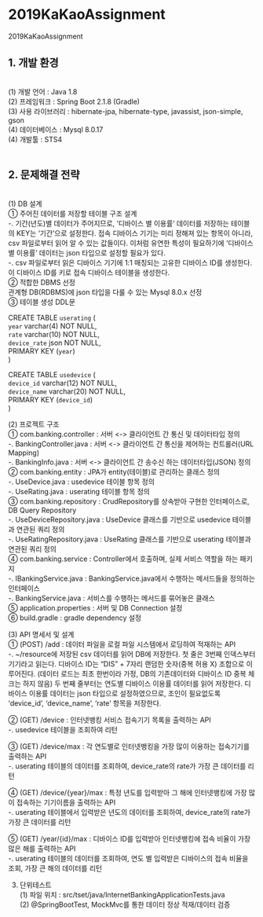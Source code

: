 # 2019KaKaoAssignment
2019KaKaoAssignment

<h2>1. 개발 환경</h2><br>
<bold>(1) 개발 언어 : Java 1.8</bold><br>
 (2) 프레임워크 : Spring Boot 2.1.8 (Gradle)<br>
 (3) 사용 라이브러리 : hibernate-jpa, hibernate-type, javassist, json-simple, gson<br>
 (4) 데이터베이스 : Mysql 8.0.17<br>
 (4) 개발툴 : STS4<br>
<br>

<h2>2. 문제해결 전략</h2><br>
 (1) DB 설계<br> 
   ① 주어진 데이터를 저장할 테이블 구조 설계<br>
    -. 기간(년도)별 데이터가 주어지므로, ‘디바이스 별 이용률’ 데이터를 저장하는 테이블의 KEY는 ‘기간’으로 설정한다. 접속 디바이스 기기는 미리 정해져 있는 항목이 아니라, csv 파일로부터 읽어 알 수 있는 값들이다. 이처럼 유연한 특성이 필요하기에 ‘디바이스 별 이용률’ 데이터는 json 타입으로 설정할 필요가 있다.<br> 
    -. csv 파일로부터 읽은 디바이스 기기에 1:1 매칭되는 고유한 디바이스 ID를 생성한다. 이 디바이스 ID를 키로 접속 디바이스 테이블을 생성한다.<br>
   ② 적합한 DBMS 선정<br>
     관계형 DB(RDBMS)에 json 타입을 다룰 수 있는 Mysql 8.0.x 선정<br>
   ③ 테이블 생성 DDL문<br>

CREATE TABLE `userating` (<br>
  `year` varchar(4) NOT NULL,<br>
  `rate` varchar(10) NOT NULL,<br>
  `device_rate` json NOT NULL,<br>
  PRIMARY KEY (`year`)<br>
)<br>

CREATE TABLE `usedevice` (<br>
  `device_id` varchar(12) NOT NULL,<br>
  `device_name` varchar(20) NOT NULL,<br>
  PRIMARY KEY (`device_id`)<br>
)<br>

 (2) 프로젝트 구조<br>
  ① com.banking.controller : 서버 <-> 클라이언트 간 통신 및 데이터타입 정의<br>
   -. BankingController.java : 서버 <-> 클라이언트 간 통신을 제어하는 컨트롤러(URL Mapping)<br>
   -. BankingInfo.java : 서버 <-> 클라이언트 간 송수신 하는 데이터타입(JSON) 정의<br>
  ② com.banking.entity :  JPA가 entity(테이블)로 관리하는 클래스 정의<br>
   -. UseDevice.java : usedevice 테이블 항목 정의<br>
   -. UseRating.java : userating 테이블 항목 정의<br>
  ③ com.banking.repository : CrudRepository를 상속받아 구현한 인터페이스로, DB Query Repository<br>
   -. UseDeviceRepository.java : UseDevice 클래스를 기반으로 usedevice 테이블과 연관된 쿼리 정의<br>
   -. UseRatingRepository.java : UseRating 클래스를 기반으로 userating 테이블과 연관된 쿼리 정의<br>
  ④ com.banking.service : Controller에서 호출하며, 실제 서비스 역할을 하는 패키지<br>
   -. IBankingService.java : BankingService.java에서 수행하는 메서드들을 정의하는 인터페이스<br>
   -. BankingService.java : 서비스를 수행하는 메서드를 묶어놓은 클래스<br>
  ⑤ application.properties : 서버 및 DB Connection 설정<br>
  ⑥ build.gradle : gradle dependency 설정<br>

 (3) API 명세서 및 설계<br>
  ① (POST) /add : 데이터 파일을 로컬 파일 시스템에서 로딩하여 적재하는 API<br>
   -. ~/resource에 저장된 csv 데이터를 읽어 DB에 저장한다. 첫 줄은 3번째 인덱스부터 기기라고 읽는다. 디바이스 ID는 “DIS” + 7자리 랜덤한 숫자(중복 허용 X) 조합으로 이루어진다. (데이터 로드는 최초 한번이라 가정, DB의 기존데이터와 디바이스 ID 중복 체크는 하지 않음) 두 번째 줄부터는 연도별 디바이스 이용률 데이터를 읽어 저장한다. 디바이스 이용률 데이터는 json 타입으로 설정하였으므로, 조인이 필요없도록 ‘device_id’, ‘device_name’, ‘rate’ 항목을 저장한다.<br>

  ② (GET) /device : 인터넷뱅킹 서비스 접속기기 목록을 출력하는 API<br>
   -. usedevice 테이블을 조회하여 리턴<br>

  ③ (GET) /device/max : 각 연도별로 인터넷뱅킹을 가장 많이 이용하는 접속기기를 출력하는 API<br>
   -. userating 테이블의 데이터를 조회하여, device_rate의 rate가 가장 큰 데이터를 리턴<br>

  ④ (GET) /device/{year}/max : 특정 년도를 입력받아 그 해에 인터넷뱅킹에 가장 많이 접속하는 기기이름을 출력하는 API<br>
   -. userating 테이블에서 입력받은 년도의 데이터를 조회하여, device_rate의 rate가 가장 큰 데이터를 리턴<br>

  ⑤ (GET) /year/{id}/max : 디바이스 ID를 입력받아 인터넷뱅킹에 접속 비율이 가장 많은 해를 출력하는 API<br>
   -. userating 테이블의 데이터를 조회하여, 연도 별 입력받은 디바이스의 접속 비율을 조회, 가장 큰 해의 데이터를 리턴<br>

3. 단위테스트<br> 
 (1) 파일 위치 : src/tset/java/InternetBankingApplicationTests.java<br>
 (2) @SpringBootTest, MockMvc를 통한 데이터 정상 적재/데이터 검증<br>
